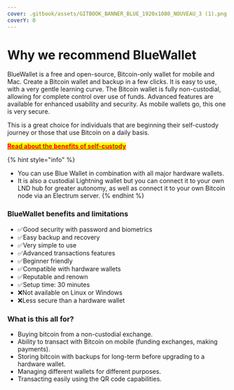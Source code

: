 ```yaml
---
cover: .gitbook/assets/GITBOOK_BANNER_BLUE_1920x1080_NOUVEAU_3 (1).png
coverY: 0
---
```


# Why we recommend BlueWallet

BlueWallet is a free and open-source, Bitcoin-only wallet for mobile and Mac. Create a Bitcoin wallet and backup in a few clicks. It is easy to use, with a very gentle learning curve. The Bitcoin wallet is fully non-custodial, allowing for complete control over use of funds. Advanced features are available for enhanced usability and security. As mobile wallets go, this one is very secure.

This is a great choice for individuals that are beginning their self-custody journey or those that use Bitcoin on a daily basis.

[<mark style="color:red;">**Read about the benefits of self-custody**</mark>](https://blog.bullbitcoin.com/blog/top-7-reasons-to-self-custody)

{% hint style="info" %}
* You can use Blue Wallet in combination with all major hardware wallets.
* It is also a custodial Lightning wallet but you can connect it to your own LND hub for greater autonomy, as well as connect it to your own Bitcoin node via an Electrum server.
{% endhint %}

### BlueWallet benefits and limitations

* ✅Good security with password and biometrics
* ✅Easy backup and recovery
* ✅Very simple to use
* ✅Advanced transactions features
* ✅Beginner friendly
* ✅Compatible with hardware wallets
* ✅Reputable and renown
* ✅Setup time: 30 minutes
* ❌Not available on Linux or Windows
* ❌Less secure than a hardware wallet

### What is this all for?

* Buying bitcoin from a non-custodial exchange.
* Ability to transact with Bitcoin on mobile (funding exchanges, making payments).
* Storing bitcoin with backups for long-term before upgrading to a hardware wallet.
* Managing different wallets for different purposes.
* Transacting easily using the QR code capabilities.
